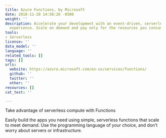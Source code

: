 ```yaml
---
title: Azure Functions, by Microsoft
date: 2018-11-28 14:58:26 -0500
weight: ''
description: Accelerate your development with an event-driven, serverless compute
  experience. Scale on demand and pay only for the resources you consume.
tools:
- Serverless
license: ''
data_model: ''
language: ''
related_tools: []
tags: []
urls:
  website: https://azure.microsoft.com/en-us/services/functions/
  github: ''
  twitter: ''
  other: ''
resources: []
cat_test: ''

---
```

Take advantage of serverless compute with Functions

Easily build the apps you need using simple, serverless functions that scale to meet demand. Use the programming language of your choice, and don’t worry about servers or infrastructure.